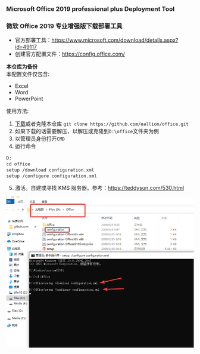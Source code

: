 ### Microsoft Office 2019 professional plus Deployment Tool

### 微软 Office 2019 专业增强版下载部署工具

- 官方部署工具：<https://www.microsoft.com/download/details.aspx?id=49117>
- 创建官方配置文件：<https://config.office.com/>

**本仓库为备份**  
本配置文件仅包含:
- Excel
- Word
- PowerPoint

使用方法:

1. [下载](https://github.com/eallion/office/archive/master.zip)或者克隆本仓库 `git clone https://github.com/eallion/office.git`
2. 如果下载的话需要解压，以解压或克隆到`D:\office`文件夹为例
3. 以管理员身份打开`CMD`
4. 运行命令
  ```
  D:
  cd office
  setup /download configuration.xml
  setup /configure configuration.xml
  ```
5. 激活。自建或寻找 KMS 服务器。参考：<https://teddysun.com/530.html>

![](PmGTbo3g0N.png)
